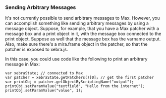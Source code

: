### Sending Arbitrary Messages

It's not currently possible to send arbitrary messages to Max. However, you can accomplish something like sending arbitrary messages by using a message object. Suppose, for example, that you have a Max patcher with a message box and a print object in it, with the message box connected to the print object. Suppose as well that the message box has the varname output. Also, make sure there's a mira.frame object in the patcher, so that the patcher is exposed to xebra.js.

In this case, you could use code like the following to print an arbitrary message in Max:

```
var xebraState; // connected to Max
var patcher = xebraState.getPatchers()[0]; // get the first patcher
var printObj = patcher.getObjectByScriptingName("output");
printObj.setParamValue("textfield", "Hello from the internet");
printObj.setParamValue("value", 1);
```
